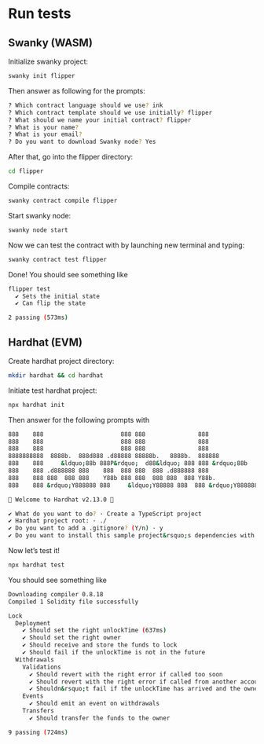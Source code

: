 # Run tests
## Swanky (WASM)
Initialize swanky project:
```sh
swanky init flipper
```

Then answer as following for the prompts:  
```sh
? Which contract language should we use? ink  
? Which contract template should we use initially? flipper  
? What should we name your initial contract? flipper  
? What is your name?  
? What is your email?  
? Do you want to download Swanky node? Yes  
```

After that, go into the flipper directory:  
```sh
cd flipper
```

Compile contracts:  
```sh
swanky contract compile flipper
```

Start swanky node:  
```sh
swanky node start
```

Now we can test the contract with by launching new terminal and typing:  
```sh
swanky contract test flipper
```

Done! You should see something like  

```sh
flipper test  
  ✔ Sets the initial state  
  ✔ Can flip the state  

2 passing (573ms)  
```
## Hardhat (EVM)
Create hardhat project directory:  
```sh
mkdir hardhat && cd hardhat
```

Initiate test hardhat project:  

```sh
npx hardhat init
```

Then answer for the following prompts with  

```sh
888    888                      888 888               888  
888    888                      888 888               888  
888    888                      888 888               888  
8888888888  8888b.  888d888 .d88888 88888b.   8888b.  888888  
888    888     &ldquo;88b 888P&rdquo;  d88&ldquo; 888 888 &rdquo;88b     &ldquo;88b 888  
888    888 .d888888 888    888  888 888  888 .d888888 888  
888    888 888  888 888    Y88b 888 888  888 888  888 Y88b.  
888    888 &rdquo;Y888888 888     &ldquo;Y88888 888  888 &rdquo;Y888888  &ldquo;Y888  

👷 Welcome to Hardhat v2.13.0 👷‍  

✔ What do you want to do? · Create a TypeScript project  
✔ Hardhat project root: · ./  
✔ Do you want to add a .gitignore? (Y/n) · y  
✔ Do you want to install this sample project&rsquo;s dependencies with npm (hardhat @nomicfoundation/hardhat-toolbox)? (Y/n) · y  
```

Now let&rsquo;s test it!  
```sh
npx hardhat test
```

You should see something like  
```sh
Downloading compiler 0.8.18  
Compiled 1 Solidity file successfully  

Lock  
  Deployment  
    ✔ Should set the right unlockTime (637ms)  
    ✔ Should set the right owner  
    ✔ Should receive and store the funds to lock  
    ✔ Should fail if the unlockTime is not in the future  
  Withdrawals  
    Validations  
      ✔ Should revert with the right error if called too soon  
      ✔ Should revert with the right error if called from another account  
      ✔ Shouldn&rsquo;t fail if the unlockTime has arrived and the owner calls it  
    Events  
      ✔ Should emit an event on withdrawals  
    Transfers  
      ✔ Should transfer the funds to the owner  

9 passing (724ms)  
```
